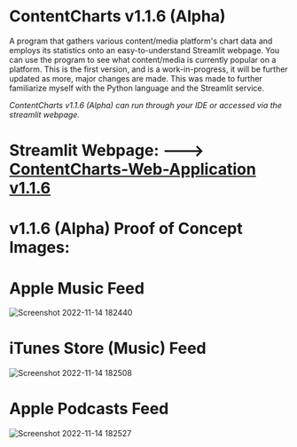 # ContentCharts v1.1.6 (Alpha)
A program that gathers various content/media platform's chart data and employs its statistics onto an easy-to-understand Streamlit webpage. 
You can use the program to see what content/media is currently popular on a platform.
This is the first version, and is a work-in-progress, it will be further updated as more, major changes are made.
This was made to further familiarize myself with the Python language and the Streamlit service. 

*ContentCharts v1.1.6 (Alpha) can run through your IDE or accessed via the streamlit webpage.*


# Streamlit Webpage: ---> [ContentCharts-Web-Application v1.1.6](https://ariankharazmi-contentcharts-web-application-main-mj8coh.streamlit.app/)

# **v1.1.6 (Alpha) Proof of Concept Images:**

# Apple Music Feed
![Screenshot 2022-11-14 182440](https://user-images.githubusercontent.com/100003892/201788907-cca9cece-38ae-4ce4-aa8c-f9549e6ad386.png)
# iTunes Store (Music) Feed
![Screenshot 2022-11-14 182508](https://user-images.githubusercontent.com/100003892/201788925-f105e61a-e424-4932-b824-f7e649969223.png)
# Apple Podcasts Feed
![Screenshot 2022-11-14 182527](https://user-images.githubusercontent.com/100003892/201788936-ec30cfd4-2fd1-48ef-b12a-6698aa5e35ac.png)

